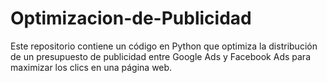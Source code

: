 # Optimizacion-de-Publicidad
Este repositorio contiene un código en Python que optimiza la distribución de un presupuesto de publicidad entre Google Ads y Facebook Ads para maximizar los clics en una página web.
